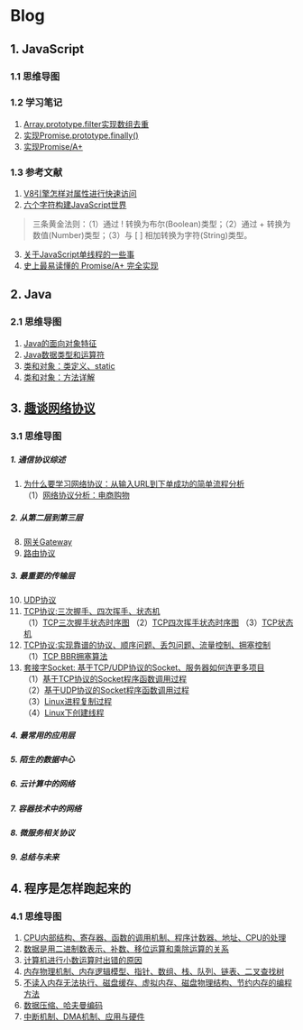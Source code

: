 # Blog
## 1. JavaScript
### 1.1 思维导图
### 1.2 学习笔记
  1. [Array.prototype.filter实现数组去重](./Notes/JavaScript/Array.prototype.filter实现数组去重.js)
  2. [实现Promise.prototype.finally()](./Notes/JavaScript/实现Promise.prototype.finally().js)  
  3. [实现Promise/A+](./Notes/JavaScript/实现Promise_A+.js)  
### 1.3 参考文献
  1. [V8引擎怎样对属性进行快速访问](https://github.com/xitu/gold-miner/blob/master/TODO/fast-properties-in-v8.md)   
  2. [六个字符构建JavaScript世界](https://mp.weixin.qq.com/s/9Qb9rEc3aTi7wj49vIkUTg)  
  > 三条黄金法则：（1）通过 ! 转换为布尔(Boolean)类型；（2）通过 + 转换为数值(Number)类型；（3）与 [ ] 相加转换为字符(String)类型。   
  3. [关于JavaScript单线程的一些事](https://github.com/JChehe/blog/blob/master/posts/%E5%85%B3%E4%BA%8EJavaScript%E5%8D%95%E7%BA%BF%E7%A8%8B%E7%9A%84%E4%B8%80%E4%BA%9B%E4%BA%8B.md)  
  4. [史上最易读懂的 Promise/A+ 完全实现](https://zhuanlan.zhihu.com/p/21834559)   

## 2. Java
### 2.1 思维导图
  1. [Java的面向对象特征](./MindMap/Java/Java的面向对象特征.png)
  2. [Java数据类型和运算符](./MindMap/Java/Java数据类型和运算符.png)
  3. [类和对象：类定义、static](./MindMap/Java/[类和对象]之类定义、static.png)
  4. [类和对象：方法详解](./MindMap/Java/[类和对象]之方法详解.png)

## 3. [趣谈网络协议](https://time.geekbang.org/column/intro/85)
### 3.1 思维导图
##### 1. 通信协议综述
  1. [为什么要学习网络协议：从输入URL到下单成功的简单流程分析](./MindMap/网络协议/为什么要学网络协议.png)    
    （1）[网络协议分析：电商购物](./MindMap/网络协议/网络协议例子-电商购物.jpg)
##### 2. 从第二层到第三层
  8. [网关Gateway](./MindMap/网络协议/网关Gateway.png)
  9. [路由协议](./MindMap/网络协议/路由协议.png)
##### 3. 最重要的传输层
  10. [UDP协议](./MindMap/网络协议/UDP协议.png)
  11. [TCP协议:三次握手、四次挥手、状态机](./MindMap/网络协议/TCP协议(上).png)    
    （1）[TCP三次握手状态时序图](./MindMap/网络协议/TCP三次握手状态时序图.jpg)
    （2）[TCP四次挥手状态时序图](./MindMap/网络协议/TCP四次挥手状态时序图.jpg)
    （3）[TCP状态机](./MindMap/网络协议/TCP状态机.jpg)
  12. [TCP协议:实现靠谱的协议、顺序问题、丢包问题、流量控制、拥塞控制](./MindMap/网络协议/TCP协议(下).png)    
    （1）[TCP BBR拥塞算法](./MindMap/网络协议/TCP_BBR拥塞算法.jpg)   
  13. [套接字Socket: 基于TCP/UDP协议的Socket、服务器如何连更多项目](./MindMap/网络协议/套接字Socket.png)    
    （1）[基于TCP协议的Socket程序函数调用过程](./MindMap/网络协议/基于TCP协议的Socket程序函数调用过程.jpg)  
    （2）[基于UDP协议的Socket程序函数调用过程](./MindMap/网络协议/基于UDP协议的Socket程序函数调用过程.jpg)  
    （3）[Linux进程复制过程](./MindMap/网络协议/Linux进程复制过程.jpg)  
    （4）[Linux下创建线程](./MindMap/网络协议/Linux下创建线程.jpg)  
##### 4. 最常用的应用层

##### 5. 陌生的数据中心

##### 6. 云计算中的网络

##### 7. 容器技术中的网络

##### 8. 微服务相关协议

##### 9. 总结与未来

## 4. 程序是怎样跑起来的
### 4.1 思维导图
  1. [CPU内部结构、寄存器、函数的调用机制、程序计数器、地址、CPU的处理](./MindMap/程序是怎样跑起来的/对程序员来说CPU是什么.png)
  2. [数据是用二进制数表示、补数、移位运算和乘除运算的关系](./MindMap/程序是怎样跑起来的/数据是用二进制数表示的.png)
  3. [计算机进行小数运算时出错的原因](./MindMap/程序是怎样跑起来的/计算机进行小数运算时出错的原因.png)
  4. [内存物理机制、内存逻辑模型、指针、数组、栈、队列、链表、二叉查找树](./MindMap/程序是怎样跑起来的/熟练使用有棱有角的内存.png)
  5. [不读入内存无法执行、磁盘缓存、虚拟内存、磁盘物理结构、节约内存的编程方法](./MindMap/程序是怎样跑起来的/内存和磁盘的亲密关系.png)
  6. [数据压缩、哈夫曼编码](./MindMap/程序是怎样跑起来的/数据压缩、哈夫曼编码.png)
  7. [中断机制、DMA机制、应用与硬件](./MindMap/程序是怎样跑起来的/硬件控制方法.png)